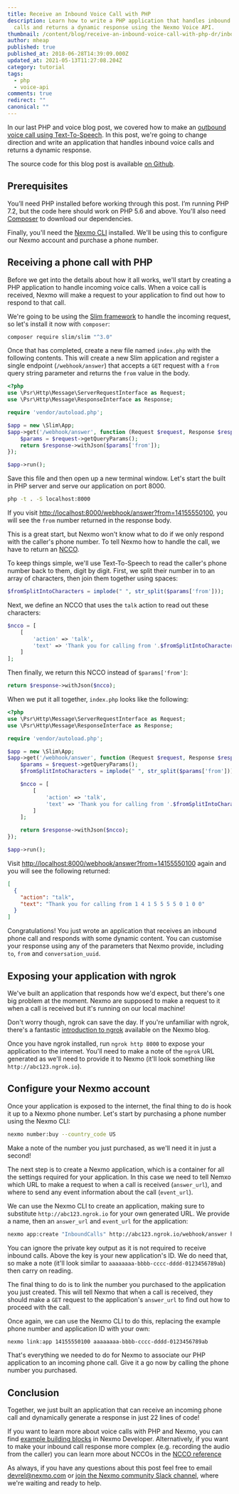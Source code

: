 ```yaml
---
title: Receive an Inbound Voice Call with PHP
description: Learn how to write a PHP application that handles inbound voice
  calls and returns a dynamic response using the Nexmo Voice API.
thumbnail: /content/blog/receive-an-inbound-voice-call-with-php-dr/inbound-voice-calls.png
author: mheap
published: true
published_at: 2018-06-28T14:39:09.000Z
updated_at: 2021-05-13T11:27:08.204Z
category: tutorial
tags:
  - php
  - voice-api
comments: true
redirect: ""
canonical: ""
---
```

In our last PHP and voice blog post, we covered how to make an [outbound voice call using Text-To-Speech](/blog/2017/10/20/text-to-speech-voice-calls-with-php-dr/). In this post, we're going to change direction and write an application that handles inbound voice calls and returns a dynamic response.

The source code for this blog post is available [on Github](https://github.com/nexmo-community/nexmo-php-quickstart/tree/master/voice/inbound-calls-slim).

## Prerequisites

<sign-up number></sign-up>

You’ll need PHP installed before working through this post. I’m running PHP 7.2, but the code here should work on PHP 5.6 and above. You'll also need [Composer](http://getcomposer.org/) to download our dependencies.

Finally, you'll need the [Nexmo CLI](https://github.com/Nexmo/nexmo-cli) installed. We'll be using this to configure our Nexmo account and purchase a phone number.

## Receiving a phone call with PHP

Before we get into the details about how it all works, we'll start by creating a PHP application to handle incoming voice calls. When a voice call is received, Nexmo will make a request to your application to find out how to respond to that call.

We're going to be using the [Slim framework](https://www.slimframework.com/) to handle the incoming request, so let's install it now with `composer`:

```bash
composer require slim/slim "^3.0"
```

Once that has completed, create a new file named `index.php` with the following contents. This will create a new Slim application and register a single endpoint (`/webhook/answer`) that accepts a `GET` request with a `from` query string parameter and returns the `from` value in the body.

```php
<?php
use \Psr\Http\Message\ServerRequestInterface as Request;
use \Psr\Http\Message\ResponseInterface as Response;

require 'vendor/autoload.php';

$app = new \Slim\App;
$app->get('/webhook/answer', function (Request $request, Response $response) {
    $params = $request->getQueryParams();
    return $response->withJson($params['from']);
});

$app->run();
```

Save this file and then open up a new terminal window. Let's start the built in PHP server and serve our application on port 8000.

```bash
php -t . -S localhost:8000
```

If you visit [http://localhost:8000/webhook/answer?from=14155550100](http://localhost:8000/webhook/answer?from=14155550100), you will see the `from` number returned in the response body.

This is a great start, but Nexmo won't know what to do if we only respond with the caller's phone number. To tell Nexmo how to handle the call, we have to return an [NCCO](https://developer.nexmo.com/api/voice/ncco).

To keep things simple, we'll use Text-To-Speech to read the caller's phone number back to them, digit by digit. First, we split their number in to an array of characters, then join them together using spaces:

```php
$fromSplitIntoCharacters = implode(" ", str_split($params['from']));
```

Next, we define an NCCO that uses the `talk` action to read out these characters:

```php
$ncco = [
    [
        'action' => 'talk',
        'text' => 'Thank you for calling from '.$fromSplitIntoCharacters
    ]
];
```

Then finally, we return this NCCO instead of `$params['from']`:

```php
return $response->withJson($ncco);
```

When we put it all together, `index.php` looks like the following:

```php
<?php
use \Psr\Http\Message\ServerRequestInterface as Request;
use \Psr\Http\Message\ResponseInterface as Response;

require 'vendor/autoload.php';

$app = new \Slim\App;
$app->get('/webhook/answer', function (Request $request, Response $response) {
    $params = $request->getQueryParams();
    $fromSplitIntoCharacters = implode(" ", str_split($params['from']));

    $ncco = [
        [
            'action' => 'talk',
            'text' => 'Thank you for calling from '.$fromSplitIntoCharacters
        ]
    ];

    return $response->withJson($ncco);
});

$app->run();
```

Visit [http://localhost:8000/webhook/answer?from=14155550100](http://localhost:8000/webhook/answer?from=14155550100) again and you will see the following returned:

```json
[
  {
    "action": "talk",
    "text": "Thank you for calling from 1 4 1 5 5 5 5 0 1 0 0"
  }
]
```

Congratulations! You just wrote an application that receives an inbound phone call and responds with some dynamic content. You can customise your response using any of the parameters that Nexmo provide, including `to`, `from` and `conversation_uuid`.

## Exposing your application with ngrok

We've built an application that responds how we'd expect, but there's one big problem at the moment. Nexmo are supposed to make a request to it when a call is received but it's running on our local machine!

Don't worry though, ngrok can save the day. If you're unfamiliar with ngrok, there's a fantastic [introduction to ngrok](/blog/2017/07/04/local-development-nexmo-ngrok-tunnel-dr/) available on the Nexmo blog.

Once you have ngrok installed, run `ngrok http 8000` to expose your application to the internet. You'll need to make a note of the `ngrok` URL generated as we'll need to provide it to Nexmo (it'll look something like `http://abc123.ngrok.io`).

## Configure your Nexmo account

Once your application is exposed to the internet, the final thing to do is hook it up to a Nexmo phone number. Let's start by purchasing a phone number using the Nexmo CLI:

```bash
nexmo number:buy --country_code US
```

Make a note of the number you just purchased, as we'll need it in just a second!

The next step is to create a Nexmo application, which is a container for all the settings required for your application. In this case we need to tell Nemxo which URL to make a request to when a call is received (`answer_url`), and where to send any event information about the call (`event_url`).

We can use the Nexmo CLI to create an application, making sure to substitute `http://abc123.ngrok.io` for your own generated URL. We provide a name, then an `answer_url` and `event_url` for the application:

```bash
nexmo app:create "InboundCalls" http://abc123.ngrok.io/webhook/answer http://abc123.ngrok.io/webhook/event
```

You can ignore the private key output as it is not required to receive inbound calls. Above the key is your new application's ID. We do need that, so make a note (it'll look similar to `aaaaaaaa-bbbb-cccc-dddd-0123456789ab`) then carry on reading.

The final thing to do is to link the number you purchased to the application you just created. This will tell Nexmo that when a call is received, they should make a `GET` request to the application's `answer_url` to find out how to proceed with the call.

Once again, we can use the Nexmo CLI to do this, replacing the example phone number and application ID with your own:

```bash
nexmo link:app 14155550100 aaaaaaaa-bbbb-cccc-dddd-0123456789ab
```

That's everything we needed to do for Nexmo to associate our PHP application to an incoming phone call. Give it a go now by calling the phone number you purchased.

## Conclusion

Together, we just built an application that can receive an incoming phone call and dynamically generate a response in just 22 lines of code!

If you want to learn more about voice calls with PHP and Nexmo, you can find [example building blocks](https://developer.nexmo.com/voice/voice-api/building-blocks/make-an-outbound-call) in Nexmo Developer. Alternatively, if you want to make your inbound call response more complex (e.g. recording the audio from the caller) you can learn more about NCCOs in the [NCCO reference](https://developer.nexmo.com/api/voice/ncco)

As always, if you have any questions about this post feel free to email devrel@nexmo.com or [join the Nexmo community Slack channel](https://developer.nexmo.com/community/slack), where we're waiting and ready to help.